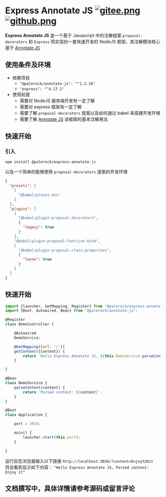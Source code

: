 # Express Annotate JS [![gitee.png](https://palerock.cn/api-provider/files/view?identity=L2FydGljbGUvaW1hZ2UvMjAyMDA2MjkxNTQyMTMwNzVXcWZyU2dTbC5wbmc=&w=15)](https://gitee.com/HGJing/annotate-express-js) [![github.png](https://palerock.cn/api-provider/files/view?identity=L2FydGljbGUvaW1hZ2UvMjAyMDA2MjkxNjU3NDkzMDkybWNLRXhHMi5wbmc=&w=15)](https://github.com/canguser/annotate-express-js)

**Express Annotate JS** 是一个基于 Javascript 中的注解提案 `proposal-decorators` 和 `Express` 而实现的一套快速开发的 NodeJS 框架，其注解模块核心基于 [Annotate JS](https://github.com/canguser/annotate-js)  
## 使用条件及环境  
- 依赖项目
    - `"@palerock/annotate-js": "^1.2.10"`
    - `"express": "^4.17.1"`
- 使用前提
    - 需要对 NodeJS 服务端开发有一定了解
    - 需要对 express 框架有一定了解
    - 需要了解 `proposal-decorators` 提案以及如何通过 babel 来搭建开发环境
    - 需要了解 [Annotate JS](https://github.com/canguser/annotate-js) 该框架的基本注解用法
## 快速开始
### 引入
```shell script
npm install @palerock/express-annotate-js
```
以及一个简单的能够使用 `proposal-decorators` 提案的开发环境
```json
{
  "presets": [
    [
      "@babel/preset-env"
    ]
  ],
  "plugins": [
    [
      "@babel/plugin-proposal-decorators",
      {
        "legacy": true
      }
    ],
    "@babel/plugin-proposal-function-bind",
    [
      "@babel/plugin-proposal-class-properties",
      {
        "loose": true
      }
    ]
  ]
}
```
## 快速开始
```javascript
import {launcher, GetMapping, Register} from "@palerock/express-annotate-js";
import {Boot, Autowired, Bean} from "@palerock/annotate-js"; 

@Register
class DemoController {

    @Autowired
    DemoService;

    @GetMapping({url: '/'})
    getContent({content}) {
        return `Hello Express Annotate JS, ${this.DemoService.parseContent(content)}`;
    }

}

@Bean
class DemoService {
    parseContent(content) {
        return `Parsed content: ${content}`;
    }
}

@Boot
class Application {

    port = 3034;

    main() {
        launcher.start(this.port);
    }

}
```
运行后在浏览器输入以下链接 `http://localhost:3034/?content=Enjoy%20it`  
将会看到显示如下内容： `"Hello Express Annotate JS, Parsed content: Enjoy it"`  
## 文档撰写中，具体详情请参考源码或留言评论